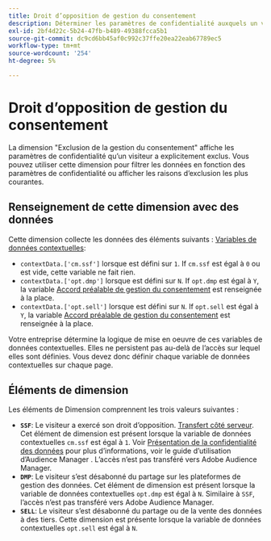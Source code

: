 ```yaml
---
title: Droit d’opposition de gestion du consentement
description: Déterminer les paramètres de confidentialité auxquels un visiteur a exercé son droit d’opposition.
exl-id: 2bf4d22c-5b24-47fb-b489-49388fcca5b1
source-git-commit: dc9cd6bb45af0c992c37ffe20ea22eab67789ec5
workflow-type: tm+mt
source-wordcount: '254'
ht-degree: 5%

---
```


# Droit d’opposition de gestion du consentement

La dimension &quot;Exclusion de la gestion du consentement&quot; affiche les paramètres de confidentialité qu’un visiteur a explicitement exclus. Vous pouvez utiliser cette dimension pour filtrer les données en fonction des paramètres de confidentialité ou afficher les raisons d’exclusion les plus courantes.

## Renseignement de cette dimension avec des données

Cette dimension collecte les données des éléments suivants : [Variables de données contextuelles](/help/implement/vars/page-vars/contextdata.md):

* `contextData.['cm.ssf']` lorsque est défini sur `1`. If `cm.ssf` est égal à `0` ou est vide, cette variable ne fait rien.
* `contextData.['opt.dmp']` lorsque est défini sur `N`. If `opt.dmp` est égal à `Y`, la variable [Accord préalable de gestion du consentement](cm-opt-in.md) est renseignée à la place.
* `contextData.['opt.sell']` lorsque est défini sur `N`. If `opt.sell` est égal à `Y`, la variable [Accord préalable de gestion du consentement](cm-opt-in.md) est renseignée à la place.

Votre entreprise détermine la logique de mise en oeuvre de ces variables de données contextuelles. Elles ne persistent pas au-delà de l’accès sur lequel elles sont définies. Vous devez donc définir chaque variable de données contextuelles sur chaque page.

## Éléments de dimension

Les éléments de Dimension comprennent les trois valeurs suivantes :

* **`SSF`**: Le visiteur a exercé son droit d’opposition. [Transfert côté serveur](/help/admin/admin/c-manage-report-suites/c-edit-report-suites/general/c-server-side-forwarding/ssf.md). Cet élément de dimension est présent lorsque la variable de données contextuelles `cm.ssf` est égal à `1`. Voir [Présentation de la confidentialité des données](https://experienceleague.adobe.com/docs/audience-manager/user-guide/overview/data-privacy/data-privacy.html) pour plus d’informations, voir le guide d’utilisation d’Audience Manager . L’accès n’est pas transféré vers Adobe Audience Manager.
* **`DMP`**: Le visiteur s’est désabonné du partage sur les plateformes de gestion des données. Cet élément de dimension est présent lorsque la variable de données contextuelles `opt.dmp` est égal à `N`. Similaire à `SSF`, l’accès n’est pas transféré vers Adobe Audience Manager.
* **`SELL`**: Le visiteur s’est désabonné du partage ou de la vente des données à des tiers. Cette dimension est présente lorsque la variable de données contextuelles `opt.sell` est égal à `N`.
